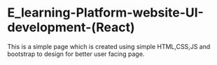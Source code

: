 # E_learning-Platform-website-UI-development-(React)
This is a simple page which is created using simple HTML,CSS,JS and bootstrap to design for better user facing page.
